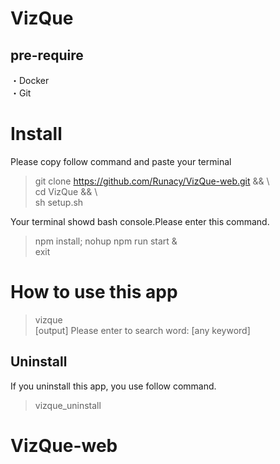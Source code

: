 # VizQue

## pre-require  
・Docker  
・Git  


# Install  

Please copy follow command and paste your terminal
>git clone  https://github.com/Runacy/VizQue-web.git && \  
>cd VizQue && \  
>sh setup.sh

Your terminal showd bash console.Please enter this command.  
>npm install; nohup npm run start &  
>exit


# How to use this app  

>vizque  
[output] Please enter to search word:  [any keyword]  

## Uninstall  
If you uninstall this app, you use follow command.  
>vizque_uninstall




# VizQue-web

